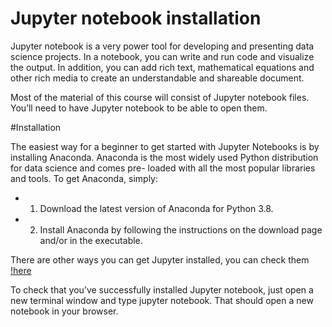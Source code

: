 # Jupyter notebook installation

Jupyter notebook is a very power tool for developing and presenting data science projects. In a notebook, you can write and run code and visualize the output. In addition, you can add rich text, mathematical equations and other rich media to create an understandable and shareable document.

Most of the material of this course will consist of Jupyter notebook files. You’ll need to have Jupyter notebook to be able to open them.


#Installation

The easiest way for a beginner to get started with Jupyter Notebooks is by
installing Anaconda.
Anaconda is the most widely used Python distribution for data science and comes pre- loaded with all the most popular libraries and tools.
To get Anaconda, simply:
* 1. Download the latest version of Anaconda for Python 3.8.
* 2. Install Anaconda by following the instructions on the download page and/or in the executable.
 
There are other ways you can get Jupyter installed, you can check them [!here](https://jupyter.org/install)
 
To check that you’ve successfully installed Jupyter notebook, just open a new terminal window and type jupyter notebook. That should open a new notebook in your browser.
